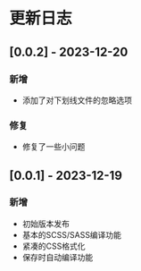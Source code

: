 # 更新日志

## [0.0.2] - 2023-12-20

### 新增
- 添加了对下划线文件的忽略选项

### 修复
- 修复了一些小问题

## [0.0.1] - 2023-12-19

### 新增
- 初始版本发布
- 基本的SCSS/SASS编译功能
- 紧凑的CSS格式化
- 保存时自动编译功能